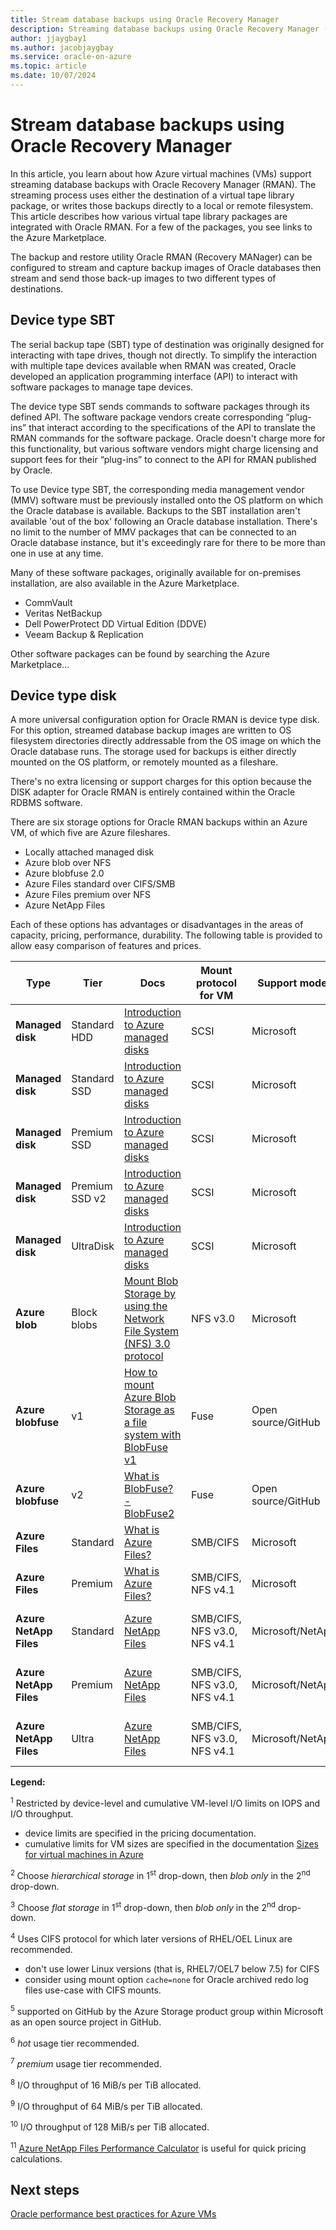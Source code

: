 ```yaml
---
title: Stream database backups using Oracle Recovery Manager
description: Streaming database backups using Oracle Recovery Manager (RMAN). 
author: jjaygbay1
ms.author: jacobjaygbay
ms.service: oracle-on-azure
ms.topic: article
ms.date: 10/07/2024
---
```


# Stream database backups using Oracle Recovery Manager

In this article, you learn about how Azure virtual machines (VMs) support streaming database backups with Oracle Recovery Manager (RMAN). The streaming process uses either the destination of a virtual tape library package, or writes those backups directly to a local or remote filesystem. This article describes how various virtual tape library packages are integrated with Oracle RMAN. For a few of the packages, you see links to the Azure Marketplace.  

The backup and restore utility Oracle RMAN (Recovery MANager) can be configured to stream and capture backup images of Oracle databases then stream and send those back-up images to two different types of destinations. 

## Device type SBT 

The serial backup tape (SBT) type of destination was originally designed for interacting with tape drives, though not directly.  To simplify the interaction with multiple tape devices available when RMAN was created, Oracle developed an application programming interface (API) to interact with software packages to manage tape devices.  

The device type SBT sends commands to software packages through its defined API. The software package vendors create corresponding “plug-ins” that interact according to the specifications of the API to translate the RMAN commands for the software package. Oracle doesn't charge more for this functionality, but various software vendors might charge licensing and support fees for their “plug-ins” to connect to the API for RMAN published by Oracle. 

To use Device type SBT, the corresponding media management vendor (MMV) software must be previously installed onto the OS platform on which the Oracle database is available. Backups to the SBT installation aren't available 'out of the box' following an Oracle database installation. There's no limit to the number of MMV packages that can be connected to an Oracle database instance, but it's exceedingly rare for there to be more than one in use at any time. 

Many of these software packages, originally available for on-premises installation, are also available in the Azure Marketplace.
- CommVault
- Veritas NetBackup
- Dell PowerProtect DD Virtual Edition (DDVE)
- Veeam Backup & Replication 

Other software packages can be found by searching the Azure Marketplace… 

## Device type disk 

A more universal configuration option for Oracle RMAN is device type disk. For this option, streamed database backup images are written to OS filesystem directories directly addressable from the OS image on which the Oracle database runs. The storage used for backups is either directly mounted on the OS platform, or remotely mounted as a fileshare. 

There's no extra licensing or support charges for this option because the DISK adapter for Oracle RMAN is entirely contained within the Oracle RDBMS software. 

There are six storage options for Oracle RMAN backups within an Azure VM, of which five are Azure fileshares.

- Locally attached managed disk
- Azure blob over NFS
- Azure blobfuse 2.0
- Azure Files standard over CIFS/SMB
- Azure Files premium over NFS
- Azure NetApp Files 

Each of these options has advantages or disadvantages in the areas of capacity, pricing, performance, durability. The following table is provided to allow easy comparison of features and prices.


| **Type** | **Tier** | **Docs** | **Mount protocol for VM** | **Support model** | **Prices** | **Notes** |
|---|---|---|---|---|---|---|
| **Managed disk** | Standard HDD | [Introduction to Azure managed disks](/azure/virtual-machines/managed-disks-overview) | SCSI | Microsoft | [Managed disks pricing](https://azure.microsoft.com/pricing/details/managed-disks/) | 1 |
| **Managed disk** | Standard SSD | [Introduction to Azure managed disks](/azure/virtual-machines/managed-disks-overview) | SCSI | Microsoft | [Managed Disks pricing](https://azure.microsoft.com/pricing/details/managed-disks/) | 1 |
| **Managed disk** | Premium SSD | [Introduction to Azure managed disks](/azure/virtual-machines/managed-disks-overview) | SCSI | Microsoft | [Managed Disks pricing](https://azure.microsoft.com/pricing/details/managed-disks/) | 1 |
| **Managed disk** | Premium SSD v2 | [Introduction to Azure managed disks](/azure/virtual-machines/managed-disks-overview) | SCSI | Microsoft | [Managed Disks pricing](https://azure.microsoft.com/pricing/details/managed-disks/) | 1 |
| **Managed disk** | UltraDisk | [Introduction to Azure managed disks](/azure/virtual-machines/managed-disks-overview) | SCSI | Microsoft | [Managed Disks pricing](https://azure.microsoft.com/pricing/details/managed-disks/) | 1 |
| **Azure blob** | Block blobs | [Mount Blob Storage by using the Network File System (NFS) 3.0 protocol](/azure/storage/blobs/network-file-system-protocol-support-how-to?tabs=linux) | NFS v3.0 | Microsoft | [Azure Blob Storage pricing](https://azure.microsoft.com/pricing/details/storage/blobs/) | 2 |
| **Azure** **blobfuse** | v1 | [How to mount Azure Blob Storage as a file system with BlobFuse v1](/azure/storage/blobs/storage-how-to-mount-container-linux?tabs=RHEL) | Fuse | Open source/GitHub | n/a | 3, 5, 6 |
| **Azure** **blobfuse** | v2 | [What is BlobFuse? - BlobFuse2](/azure/storage/blobs/blobfuse2-what-is) | Fuse | Open source/GitHub | n/a | 3, 5, 6 |
| **Azure Files** | Standard | [What is Azure Files?](/azure/storage/files/storage-files-introduction) | SMB/CIFS | Microsoft | [Azure Files pricing](https://azure.microsoft.com/pricing/details/storage/files/) | 4, 6 |
| **Azure Files** | Premium | [What is Azure Files?](/azure/storage/files/storage-files-introduction) | SMB/CIFS, NFS v4.1 | Microsoft | [Azure Files pricing](https://azure.microsoft.com/pricing/details/storage/files/) | 4, 7 |
| **Azure NetApp Files** | Standard | [Azure NetApp Files ](https://docs.netapp.com/us-en/cloud-manager-azure-netapp-files/) | SMB/CIFS, NFS v3.0, NFS v4.1 | Microsoft/NetApp | [Azure NetApp Files pricing](https://azure.microsoft.com/pricing/details/netapp/) | 4, 8, 11 |
| **Azure NetApp Files** | Premium | [Azure NetApp Files ](https://docs.netapp.com/us-en/cloud-manager-azure-netapp-files/) | SMB/CIFS, NFS v3.0, NFS v4.1 | Microsoft/NetApp | [Azure NetApp Files pricing](https://azure.microsoft.com/pricing/details/netapp/) | 4, 9, 11 |
| **Azure NetApp Files** | Ultra | [Azure NetApp Files](https://docs.netapp.com/us-en/cloud-manager-azure-netapp-files/) | SMB/CIFS, NFS v3.0, NFS v4.1 | Microsoft/NetApp | [Azure NetApp Files pricing](https://azure.microsoft.com/pricing/details/netapp/)  | 4, 10, 11 |

**Legend:**

<sup>1</sup> Restricted by device-level and cumulative VM-level I/O limits on IOPS and I/O throughput.

- device limits are specified in the pricing documentation. 
- cumulative limits for VM sizes are specified in the documentation [Sizes for virtual machines in Azure](/azure/virtual-machines/sizes)

<sup>2 </sup>Choose _hierarchical storage_ in 1<sup>st</sup> drop-down, then _blob only_ in the 2<sup>nd</sup> drop-down.

<sup>3</sup> Choose _flat storage_ in 1<sup>st</sup> drop-down, then _blob only_ in the 2<sup>nd</sup> drop-down.

<sup>4</sup> Uses CIFS protocol for which later versions of RHEL/OEL Linux are recommended.

- don't use lower Linux versions (that is, RHEL7/OEL7 below 7.5) for CIFS
- consider using mount option ``cache=none`` for Oracle archived redo log files use-case with CIFS mounts.

<sup>5</sup> supported on GitHub by the Azure Storage product group within Microsoft as an open source project in GitHub.

<sup>6</sup> _hot_ usage tier recommended.

<sup>7</sup> _premium_ usage tier recommended.

<sup>8</sup> I/O throughput of 16 MiB/s per TiB allocated.

<sup>9</sup> I/O throughput of 64 MiB/s per TiB allocated.

<sup>10</sup> I/O throughput of 128 MiB/s per TiB allocated.

<sup>11</sup> [Azure NetApp Files Performance Calculator](https://aka.ms/anfcalc) is useful for quick pricing calculations.

## Next steps
[Oracle performance best practices for Azure VMs](oracle-performance-best-practice.md)
